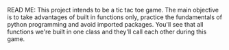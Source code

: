READ ME:
This project intends to be a tic tac toe game.
The main objective is to take advantages of built in functions only, practice the fundamentals of python programming and avoid imported packages.
You'll see that all functions we're built in one class and they'll call each other during this game.
